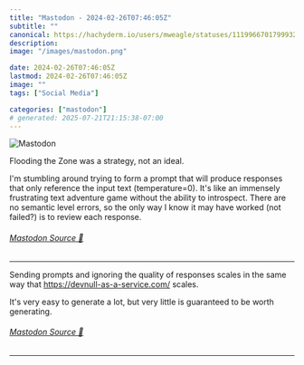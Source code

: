 ```yaml
---
title: "Mastodon - 2024-02-26T07:46:05Z"
subtitle: ""
canonical: https://hachyderm.io/users/mweagle/statuses/111996670179993242
description:
image: "/images/mastodon.png"

date: 2024-02-26T07:46:05Z
lastmod: 2024-02-26T07:46:05Z
image: ""
tags: ["Social Media"]

categories: ["mastodon"]
# generated: 2025-07-21T21:15:38-07:00
---
```

![Mastodon](/images/mastodon.png)

<p>Flooding the Zone was a strategy, not an ideal.</p><p>I&#39;m stumbling around trying to form a prompt that will produce responses that only reference the input text (temperature=0). It&#39;s like an immensely frustrating text adventure game without the ability to introspect. There are no semantic level errors, so the only way I know it may have worked (not failed?) is to review each response.</p>


###### [Mastodon Source 🐘](https://hachyderm.io/@mweagle/111996670179993242)

___

<p>Sending prompts and ignoring the quality of responses scales in the same way that <a href="https://devnull-as-a-service.com/" target="_blank" rel="nofollow noopener noreferrer" translate="no"><span class="invisible">https://</span><span class="">devnull-as-a-service.com/</span><span class="invisible"></span></a> scales. </p><p>It&#39;s very easy to generate a lot, but very little is guaranteed to be worth generating.</p>


###### [Mastodon Source 🐘](https://hachyderm.io/@mweagle/111996711379076569)

___
